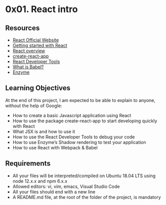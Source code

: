 # 0x01. React intro

## Resources

* [React Official Website](https://react.dev/)
* [Getting started with React](https://www.taniarascia.com/getting-started-with-react/)
* [React overview](https://react.dev/learn)
* [create-react-app](https://github.com/facebook/create-react-app)
* [React Developer Tools](https://chromewebstore.google.com/detail/react-developer-tools/fmkadmapgofadopljbjfkapdkoienihi?pli=1)
* [What is Babel?](https://babeljs.io/docs/)
* [Enzyme](https://enzymejs.github.io/enzyme/docs/api/shallow.html)

## Learning Objectives
At the end of this project, I am expected to be able to explain to anyone, without the help of Google:

* How to create a basic Javascript application using React
* How to use the package create-react-app to start developing quickly with React
* What JSX is and how to use it
* How to use the React Developer Tools to debug your code
* How to use Enzyme’s Shadow rendering to test your application
* How to use React with Webpack & Babel

## Requirements

* All your files will be interpreted/compiled on Ubuntu 18.04 LTS using node 12.x.x and npm 6.x.x
* Allowed editors: vi, vim, emacs, Visual Studio Code
* All your files should end with a new line
* A README.md file, at the root of the folder of the project, is mandatory